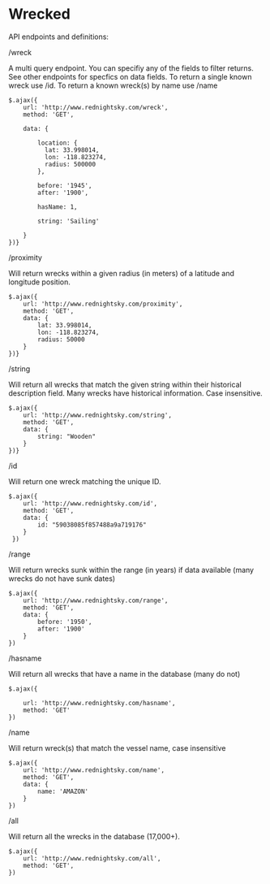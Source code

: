 # Wrecked


API endpoints and definitions:


/wreck

A multi query endpoint. You can specifiy any of the fields to filter returns. See other endpoints for specfics on data fields. To return a single known wreck use /id. To return a known wreck(s) by name use /name

	$.ajax({
		url: 'http://www.rednightsky.com/wreck',
		method: 'GET',
		
		data: {

			location: {
		      lat: 33.998014,
		      lon: -118.823274,
		      radius: 500000	
	    	},

	    	before: '1945',
	    	after: '1900',

	    	hasName: 1,

	    	string: 'Sailing'

		}
	})}



/proximity

Will return wrecks within a given radius (in meters) of a latitude and longitude position.

	$.ajax({
		url: 'http://www.rednightsky.com/proximity',
		method: 'GET',
		data: {
			lat: 33.998014,
			lon: -118.823274,
			radius: 50000
		}
	})}


/string

Will return all wrecks that match the given string within their historical description field. Many wrecks have historical information. Case insensitive.

	$.ajax({
		url: 'http://www.rednightsky.com/string',
		method: 'GET',
		data: {
			string: "Wooden"
		}
	})}


/id

Will return one wreck matching the unique ID.

	$.ajax({
	 	url: 'http://www.rednightsky.com/id',
	 	method: 'GET',
	 	data: {
	 		id: "59038085f857488a9a719176"
	 	}
	 })


/range

Will return wrecks sunk within the range (in years) if data available (many wrecks do not have sunk dates)

	$.ajax({
		url: 'http://www.rednightsky.com/range',
		method: 'GET',
		data: {
			before: '1950',
			after: '1900'
		}
	})


/hasname

Will return all wrecks that have a name in the database (many do not)

	$.ajax({

		url: 'http://www.rednightsky.com/hasname',
		method: 'GET'
	})


/name

Will return wreck(s) that match the vessel name, case insensitive

	$.ajax({
		url: 'http://www.rednightsky.com/name',
		method: 'GET',
		data: {
			name: 'AMAZON'
		}
	})


/all

Will return all the wrecks in the database (17,000+).
	
	$.ajax({
		url: 'http://www.rednightsky.com/all',
		method: 'GET',
	})




